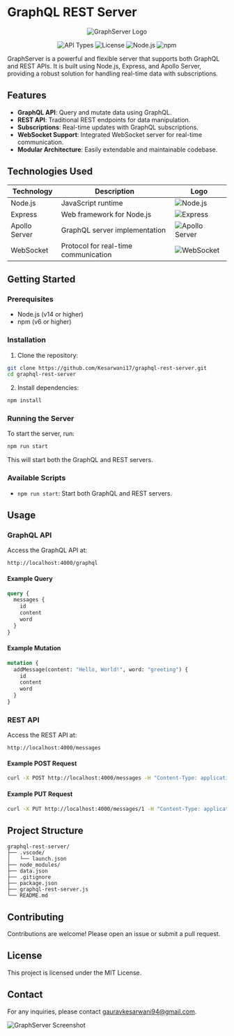 # GraphQL REST Server

<p align="center">
  <img src="https://upload.wikimedia.org/wikipedia/commons/thumb/1/17/GraphQL_Logo.svg/220px-GraphQL_Logo.svg.png" alt="GraphServer Logo">
</p>
<p align="center">
  <img src="https://img.shields.io/badge/APIs-GraphQL%20%2B%20REST-success" alt="API Types">
  <img src="https://img.shields.io/badge/license-ISC-blue" alt="License">
  <img src="https://img.shields.io/badge/Node.js-v14%2B-green" alt="Node.js">
  <img src="https://img.shields.io/badge/npm-v6%2B-red" alt="npm">
</p>

GraphServer is a powerful and flexible server that supports both GraphQL and REST APIs. It is built using Node.js, Express, and Apollo Server, providing a robust solution for handling real-time data with subscriptions.

## Features

- **GraphQL API**: Query and mutate data using GraphQL.
- **REST API**: Traditional REST endpoints for data manipulation.
- **Subscriptions**: Real-time updates with GraphQL subscriptions.
- **WebSocket Support**: Integrated WebSocket server for real-time communication.
- **Modular Architecture**: Easily extendable and maintainable codebase.

## Technologies Used

| Technology    | Description                          | Logo                                                                      |
| ------------- | ------------------------------------ | ------------------------------------------------------------------------- |
| Node.js       | JavaScript runtime                   | ![Node.js](https://img.shields.io/badge/Node.js-v14%2B-green)             |
| Express       | Web framework for Node.js            | ![Express](https://img.shields.io/badge/Express.js-4.x-lightgrey)         |
| Apollo Server | GraphQL server implementation        | ![Apollo Server](https://img.shields.io/badge/Apollo%20Server-2.x-blue)   |
| WebSocket     | Protocol for real-time communication | ![WebSocket](https://img.shields.io/badge/WebSocket-Protocol-brightgreen) |

## Getting Started

### Prerequisites

- Node.js (v14 or higher)
- npm (v6 or higher)

### Installation

1. Clone the repository:

```sh
git clone https://github.com/Kesarwani17/graphql-rest-server.git
cd graphql-rest-server
```

2. Install dependencies:

```sh
npm install
```

### Running the Server

To start the server, run:

```sh
npm run start
```

This will start both the GraphQL and REST servers.

### Available Scripts

- `npm run start`: Start both GraphQL and REST servers.

## Usage

### GraphQL API

Access the GraphQL API at:

```
http://localhost:4000/graphql
```

#### Example Query

```graphql
query {
  messages {
    id
    content
    word
  }
}
```

#### Example Mutation

```graphql
mutation {
  addMessage(content: "Hello, World!", word: "greeting") {
    id
    content
    word
  }
}
```

### REST API

Access the REST API at:

```
http://localhost:4000/messages
```

#### Example POST Request

```sh
curl -X POST http://localhost:4000/messages -H "Content-Type: application/json" -d '{"content": "Hello, World!", "word": "greeting"}'
```

#### Example PUT Request

```sh
curl -X PUT http://localhost:4000/messages/1 -H "Content-Type: application/json" -d '{"content": "Updated Content", "word": "updated"}'
```

## Project Structure

```
graphql-rest-server/
├── .vscode/
│   └── launch.json
├── node_modules/
├── data.json
├── .gitignore
├── package.json
├── graphql-rest-server.js
└── README.md
```

## Contributing

Contributions are welcome! Please open an issue or submit a pull request.

## License

This project is licensed under the MIT License.

## Contact

For any inquiries, please contact [gauravkesarwani94@gmail.com](mailto:gauravkesarwani94@gmail.com).

![GraphServer Screenshot](https://via.placeholder.com/800x400)
